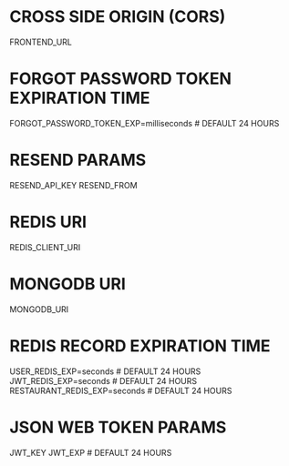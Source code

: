 
# CROSS SIDE ORIGIN (CORS)
FRONTEND_URL

# FORGOT PASSWORD TOKEN EXPIRATION TIME
FORGOT_PASSWORD_TOKEN_EXP=milliseconds # DEFAULT 24 HOURS

# RESEND PARAMS
RESEND_API_KEY
RESEND_FROM

# REDIS URI
REDIS_CLIENT_URI

# MONGODB URI
MONGODB_URI

# REDIS RECORD EXPIRATION TIME
USER_REDIS_EXP=seconds # DEFAULT 24 HOURS
JWT_REDIS_EXP=seconds # DEFAULT 24 HOURS
RESTAURANT_REDIS_EXP=seconds # DEFAULT 24 HOURS

# JSON WEB TOKEN PARAMS
JWT_KEY
JWT_EXP # DEFAULT 24 HOURS